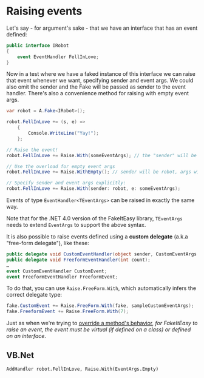 # Raising events

Let's say - for argument's sake - that we have an interface that has
an event defined:

```csharp
public interface IRobot
{
    event EventHandler FellInLove;
}
```

Now in a test where we have a faked instance of this interface we can
raise that event whenever we want, specifying sender and event
args. We could also omit the sender and the Fake will be passed as
sender to the event handler. There's also a convenience method for
raising with empty event args.

```csharp
var robot = A.Fake<IRobot>();

robot.FellInLove += (s, e) =>
    {
        Console.WriteLine("Yay!");
    };

// Raise the event!
robot.FellInLove += Raise.With(someEventArgs); // the "sender" will be robot

// Use the overload for empty event args
robot.FellInLove += Raise.WithEmpty(); // sender will be robot, args will be EventArgs.Empty

// Specify sender and event args explicitly:
robot.FellInLove += Raise.With(sender: robot, e: someEventArgs);
```

Events of type `EventHandler<TEventArgs>` can be raised in exactly the same way.

Note that for the .NET 4.0 version of the FakeItEasy library, `TEventArgs` needs to extend `EventArgs` to support the above syntax.

It is also possible to raise events defined using a **custom delegate** (a.k.a
"free-form delegate"), like these:

```csharp
public delegate void CustomEventHandler(object sender, CustomEventArgs e);
public delegate void FreeformEventHandler(int count);
…
event CustomEventHandler CustomEvent;
event FreeformEventHandler FreeformEvent;
```

To do that, you can use `Raise.FreeForm.With`, which automatically infers the correct delegate type:

```csharp
fake.CustomEvent += Raise.FreeForm.With(fake, sampleCustomEventArgs);
fake.FreeformEvent += Raise.FreeForm.With(7);
```

Just as when we're trying to
[override a method's behavior](what-can-be-faked#what-members-can-be-overriden.md),
_for FakeItEasy to raise an event, the event must be virtual (if
defined on a class) or defined on an interface_.

## VB.Net

```
AddHandler robot.FellInLove, Raise.With(EventArgs.Empty)
```
